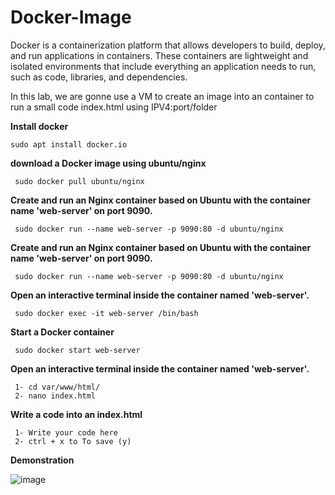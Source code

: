 ﻿# Docker-Image
 
Docker is a containerization platform that allows developers to build, deploy, and run applications in containers. These containers are lightweight and isolated environments that include everything an application needs to run, such as code, libraries, and dependencies.

In this lab, we are gonne use a VM to create an image into an container to run a small code index.html using IPV4:port/folder

**Install docker**

    sudo apt install docker.io

**download a Docker image using ubuntu/nginx**

     sudo docker pull ubuntu/nginx

**Create and run an Nginx container based on Ubuntu with the container name 'web-server' on port 9090.**

     sudo docker run --name web-server -p 9090:80 -d ubuntu/nginx

**Create and run an Nginx container based on Ubuntu with the container name 'web-server' on port 9090.**

     sudo docker run --name web-server -p 9090:80 -d ubuntu/nginx

**Open an interactive terminal inside the container named 'web-server'.**

     sudo docker exec -it web-server /bin/bash

**Start a Docker container**

     sudo docker start web-server

**Open an interactive terminal inside the container named 'web-server'.**

     1- cd var/www/html/
     2- nano index.html

**Write a code into an index.html**

     1- Write your code here
     2- ctrl + x to To save (y)

**Demonstration**

![image](https://github.com/user-attachments/assets/6734af49-fea6-468e-a0d4-58c274792ac7)

